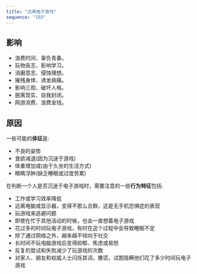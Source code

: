 ```yaml
---
title: "远离电子游戏"
sequence: "103"
---
```


## 影响

- 浪费时间、辜负青春。
- 玩物丧志、影响学习。
- 消磨意志、侵蚀理想。
- 摧残身体、诱发病痛。
- 影响三观、破坏人格。
- 脱离现实、自我封闭。
- 网游消费、浪费金钱。

## 原因

一些可能的**体征**是:

- 不良的姿势
- 食欲减退(因为沉迷于游戏)
- 体重增加或(由于久坐的生活方式)
- 眼睛浮肿(缺乏睡眠或过度劳累)

在判断一个人是否沉迷于电子游戏时，需要注意的一些**行为特征**包括:

- 工作或学习效率降低
- 远离电脑或显示器，变得不那么合群，这是无手机恐惧症的表现
- 玩游戏来逃避问题
- 即使在忙于其他活动的时候，也会一直想着电子游戏
- 花过多的时间玩电子游戏，有时在这个过程中会导致睡眠不足
- 除了通过网络之外，越来越不倾向于社交
- 长时间不玩电脑游戏后变得抑郁、焦虑或易怒
- 反复的尝试和失败减少了玩游戏的次数
- 对家人、朋友和权威人士闪烁其词，撒谎，试图隐瞒他们花了多少时间玩电子游戏
